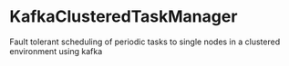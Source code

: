 # KafkaClusteredTaskManager
Fault tolerant scheduling of periodic tasks to single nodes in a clustered environment using kafka
